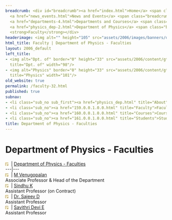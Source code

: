```yaml
---
breadcrumb: <div id="breadcrumb"><a href="index.html">Home</a> <span class="breadcrumb_spacer">&gt;</span>
  <a href="news_events.html">News and Events</a> <span class="breadcrumb_spacer">&gt;</span>
  <a href="departments-4.html">Departments and Courses</a> <span class="breadcrumb_spacer">&gt;</span>
  <a href="physics_dep-2.html">Department of Physics</a> <span class="breadcrumb_spacer">&gt;</span>
  <strong>Faculty</strong></div>
headerimage: <img alt="" height="105" src="assets/2006/images/banners/departments.jpg" width="472"/>
html_title: Faculty | Department of Physics - Faculties
layout: 2006_default
left_title:
- <img alt="Dpt. of" border="0" height="33" src="assets/2006/content/gt/fcb6421c7c62628408190d4ca84029e5.png"
  title="Dpt. of" width="98"/>
- <img alt="Physics" border="0" height="33" src="assets/2006/content/gt/933b814c3a9012afa0723dc0ed417e7a.png"
  title="Physics" width="101"/>
old_website: true
permalink: /faculty-32.html
published: true
subnav:
- <li class="sub_no sub_first"><a href="physics_dep.html" title="About">About</a></li>
- <li class="sub_no"><a href="159.0.0.1.0.0.html" title="Faculty">Faculty</a></li>
- <li class="sub_no"><a href="160.0.0.1.0.0.html" title="Courses">Courses</a></li>
- <li class="sub_no"><a href="161.0.0.1.0.0.html" title="Students">Students</a></li>
title: Department of Physics - Faculties
---
```


# Department of Physics - Faculties

![](assets/2006/img/article/intlink_1.gif)![](assets/2006/img/leer.gif) | [Department of Physics -
Faculties](department-of-physics-faculties-5.html)  
---|---  
![](assets/2006/img/article/intlink_1.gif)![](assets/2006/img/leer.gif) | [M
Venugopalan](mvenu-2.html)  
Associate Professor & Head of the Department  
![](assets/2006/img/article/intlink_1.gif)![](assets/2006/img/leer.gif) | [Sindhu K](sindhu-2.html)  
Assistant Professor (on Contract)  
![](assets/2006/img/article/intlink_1.gif)![](assets/2006/img/leer.gif) | [Dr. Sajeev
D](sajeev-2.html)  
Assistant Professor  
![](assets/2006/img/article/intlink_1.gif)![](assets/2006/img/leer.gif) | [Savithri Devi
E](savi-7.html)  
Assistant Professor